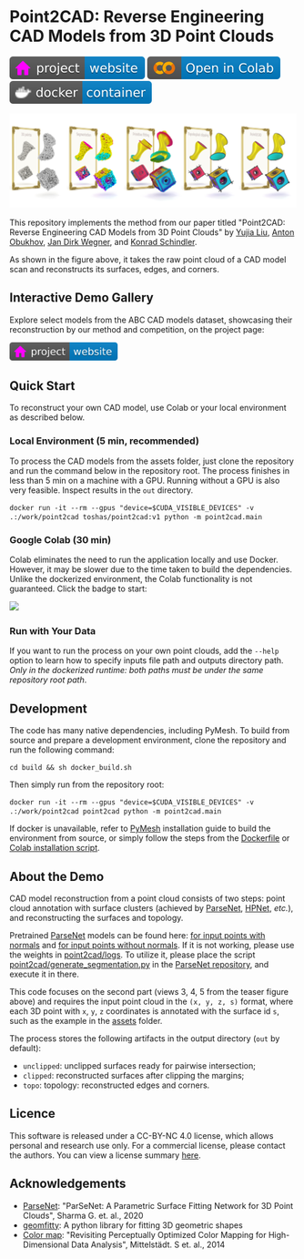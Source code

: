 # Point2CAD: Reverse Engineering CAD Models from 3D Point Clouds

[![Website](doc/badges/badge-website.svg)](https://www.obukhov.ai/point2cad)
[![Open In Colab](doc/badges/badge-colab.svg)](https://colab.research.google.com/drive/1fYxwWiX_xUyRKcCOERuF6GX4wyPA9BP2)
[![Docker](doc/badges/badge-docker.svg)](https://hub.docker.com/r/toshas/point2cad)

<p align="center">
    <img src="doc/teaser.jpg">
</p>

This repository implements the method from our paper titled "Point2CAD: Reverse Engineering CAD Models from 3D Point Clouds" by
[Yujia Liu](https://scholar.google.com/citations?user=IwBPrmkAAAAJ&hl=en), 
[Anton Obukhov](https://www.obukhov.ai/), 
[Jan Dirk Wegner](https://www.ics.uzh.ch/en/research/research-groups/Jan-Dirk-Wegner.html), and
[Konrad Schindler](https://igp.ethz.ch/personen/person-detail.html?persid=143986).

As shown in the figure above, it takes the raw point cloud of a CAD model scan and reconstructs its surfaces, edges, and corners.

## Interactive Demo Gallery

Explore select models from the ABC CAD models dataset, showcasing their reconstruction by our method and competition, on the project page: 

[<img src="doc/badges/badge-website.svg" height="32"/>](https://www.obukhov.ai/point2cad)

## Quick Start

To reconstruct your own CAD model, use Colab or your local environment as described below. 

### Local Environment (5 min, recommended)

To process the CAD models from the assets folder, just clone the repository and run the command below in the repository root. 
The process finishes in less than 5 min on a machine with a GPU. 
Running without a GPU is also very feasible.
Inspect results in the `out` directory.

```shell
docker run -it --rm --gpus "device=$CUDA_VISIBLE_DEVICES" -v .:/work/point2cad toshas/point2cad:v1 python -m point2cad.main
```

### Google Colab (30 min)

Colab eliminates the need to run the application locally and use Docker. 
However, it may be slower due to the time taken to build the dependencies.
Unlike the dockerized environment, the Colab functionality is not guaranteed. 
Click the badge to start:

[<img src="https://colab.research.google.com/assets/colab-badge.svg" height="32"/>](https://colab.research.google.com/drive/1fYxwWiX_xUyRKcCOERuF6GX4wyPA9BP2?usp=sharing)


### Run with Your Data

If you want to run the process on your own point clouds, add the `--help` option to learn how to specify inputs file path and outputs directory path.
*Only in the dockerized runtime: both paths must be under the same repository root path*. 

## Development

The code has many native dependencies, including PyMesh. To build from source and prepare a development environment, clone the repository and run the following command:

```shell
cd build && sh docker_build.sh
```

Then simply run from the repository root:

```shell
docker run -it --rm --gpus "device=$CUDA_VISIBLE_DEVICES" -v .:/work/point2cad point2cad python -m point2cad.main 
```

If docker is unavailable, refer to [PyMesh](https://github.com/PyMesh/PyMesh) installation guide to build the environment from source, or simply follow the steps from the [Dockerfile](build/Dockerfile) or [Colab installation script](build/colab_build.sh).

## About the Demo

CAD model reconstruction from a point cloud consists of two steps: point cloud annotation with surface clusters (achieved by [ParseNet](https://github.com/Hippogriff/parsenet-codebase), [HPNet](https://github.com/SimingYan/HPNet), *etc.*), and reconstructing the surfaces and topology. 

Pretrained [ParseNet](https://github.com/Hippogriff/parsenet-codebase) models can be found here: [for input points with normals](http://neghvar.cs.umass.edu/public_data/parsenet/pretrained_models/parsenet.pth) and [for input points without normals](https://drive.google.com/file/d/1BGLMR29yDvt1lstxlsPiWlkdJTmVb4Bf/view?usp=share_link). If it is not working, please use the weights in [point2cad/logs](point2cad/logs). To utilize it, please place the script [point2cad/generate_segmentation.py](point2cad/generate_segmentation.py) in the [ParseNet repository](https://github.com/Hippogriff/parsenet-codebase), and execute it in there.

This code focuses on the second part (views 3, 4, 5 from the teaser figure above) and requires the input point cloud in the `(x, y, z, s)` format, where each 3D point with `x`, `y`, `z` coordinates is annotated with the surface id `s`, such as the example in the [assets](assets) folder. 

The process stores the following artifacts in the output directory (`out` by default):

- `unclipped`: unclipped surfaces ready for pairwise intersection;
- `clipped`: reconstructed surfaces after clipping the margins;
- `topo`: topology: reconstructed edges and corners. 

## Licence
This software is released under a CC-BY-NC 4.0 license, which allows personal and research use only. 
For a commercial license, please contact the authors. You can view a license summary [here](LICENSE).

## Acknowledgements

- [ParseNet](https://github.com/Hippogriff/parsenet-codebase): "ParSeNet: A Parametric Surface Fitting Network for 3D Point Clouds", Sharma G. et. al., 2020
- [geomfitty](https://github.com/mark-boer/geomfitty): A python library for fitting 3D geometric shapes
- [Color map](dependencies/perceptual_colormap/colormap2d.png): "Revisiting Perceptually Optimized Color Mapping for High-Dimensional Data Analysis", Mittelstädt. S et. al., 2014
